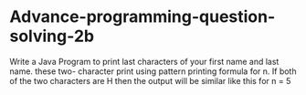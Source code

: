 # Advance-programming-question-solving-2b
Write a Java Program to print last characters of your first name and last name. these two- character print using pattern printing formula for n.  If both of the two characters are H then the output will be similar like this for n = 5
